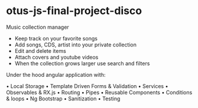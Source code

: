 # otus-js-final-project-disco

Music collection manager

- Keep track on your favorite songs
- Add songs, CDS, artist into your private collection
- Edit and delete items
- Attach covers and youtube videos
- When the collection grows larger use search and filters

Under the hood angular application with:

• Local Storage
• Template Driven Forms & Validation
• Services
• Observables & RX.js
• Routing
• Pipes
• Reusable Components
• Conditions & loops
• Ng Bootstrap
• Sanitization
• Testing
